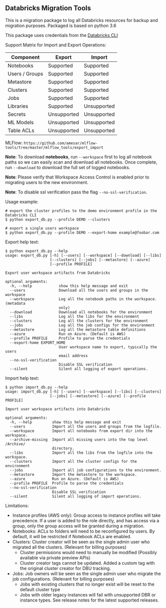 ## Databricks Migration Tools

This is a migration package to log all Databricks resources for backup and migration purposes. 
Packaged is based on python 3.6

This package uses credentials from the [Databricks CLI](https://docs.databricks.com/user-guide/dev-tools/databricks-cli.html)

Support Matrix for Import and Export Operations:

| Component      | Export       | Import       |
| -------------- | ------------ | ------------ |
| Notebooks      | Supported    | Supported    |
| Users / Groups | Supported    | Supported    |
| Metastore      | Supported    | Supported    |
| Clusters       | Supported    | Supported    |
| Jobs           | Supported    | Supported    |
| Libraries      | Supported    | Unsupported  |
| Secrets        | Unsupported  | Unsupported  |
| ML Models      | Unsupported  | Unsupported  |
| Table ACLs     | Unsupported  | Unsupported  |

MLFlow: `https://github.com/amesar/mlflow-tools/tree/master/mlflow_tools/export_import`

**Note**: To download **notebooks**, run `--workspace` first to log all notebook paths so we can easily scan and download all notebooks. 
Once complete, run `--download` to download the full set of logged notebooks. 

**Note**: Please verify that Workspace Access Control is enabled prior to migrating users to the new environment.

**Note**: To disable ssl verification pass the flag `--no-ssl-verification`.


Usage example:
```
# export the cluster profiles to the demo environment profile in the Databricks CLI
$ python export_db.py --profile DEMO --clusters

# export a single users workspace
$ python export_db.py --profile DEMO --export-home example@foobar.com
```

Export help text:
```
$ python export_db.py --help
usage: export_db.py [-h] [--users] [--workspace] [--download] [--libs]
                    [--clusters] [--jobs] [--metastore] [--azure]
                    [--profile PROFILE]

Export user workspace artifacts from Databricks

optional arguments:
  -h, --help            show this help message and exit
  --users               Download all the users and groups in the workspace
  --workspace           Log all the notebook paths in the workspace. (metadata
                        only)
  --download            Download all notebooks for the environment
  --libs                Log all the libs for the environment
  --clusters            Log all the clusters for the environment
  --jobs                Log all the job configs for the environment
  --metastore           Log all the metastore table definitions
  --azure               Run on Azure. (Default is AWS)
  --profile PROFILE     Profile to parse the credentials
  --export-home EXPORT_HOME
                        User workspace name to export, typically the users
                        email address
  --no-ssl-verification
                        Disable SSL verification
  --silent              Silent all logging of export operations.
```

Import help text:
```
$ python import_db.py --help
usage: import_db.py [-h] [--users] [--workspace] [--libs] [--clusters]
                    [--jobs] [--metastore] [--azure] [--profile PROFILE]

Import user workspace artifacts into Databricks

optional arguments:
  -h, --help         show this help message and exit
  --users            Import all the users and groups from the logfile.
  --workspace        Import all notebooks from export dir into the workspace.
  --archive-missing  Import all missing users into the top level /Archive/
                     directory.
  --libs             Import all the libs from the logfile into the workspace.
  --clusters         Import all the cluster configs for the environment
  --jobs             Import all job configurations to the environment.
  --metastore        Import the metastore to the workspace.
  --azure            Run on Azure. (Default is AWS)
  --profile PROFILE  Profile to parse the credentials
  --no-ssl-verification
                     Disable SSL verification
  --silent           Silent all logging of import operations.
```


Limitations:
* Instance profiles (AWS only): Group access to instance profiles will take precedence. If a user is added to the role directly, and has access via a group, only the group access will be granted during a migration.  
* Notebooks: ACLs to folders will need to be reconfigured by users. By default, it will be restricted if Notebook ACLs are enabled. 
* Clusters: Cluster creator will be seen as the single admin user who migrated all the clusters. (Relevant for billing purposes)
  * Cluster permissions would need to manually be modified (Possibly available via private preview APIs)
  * Cluster creator tags cannot be updated. Added a custom tag with the original cluster creator for DBU tracking. 
* Jobs: Job owners will be seen as the single admin user who migrate the job configurations. (Relevant for billing purposes)
  * Jobs with existing clusters that no longer exist will be reset to the default cluster type
  * Jobs with older legacy instances will fail with unsupported DBR or instance types. See release notes for the latest supported releases. 


